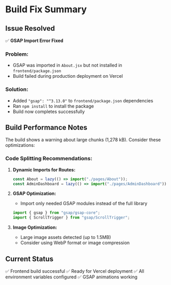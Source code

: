 # Build Fix Summary

## Issue Resolved

✅ **GSAP Import Error Fixed**

### Problem:

- GSAP was imported in `About.jsx` but not installed in `frontend/package.json`
- Build failed during production deployment on Vercel

### Solution:

- Added `"gsap": "^3.13.0"` to `frontend/package.json` dependencies
- Ran `npm install` to install the package
- Build now completes successfully

## Build Performance Notes

The build shows a warning about large chunks (1,278 kB). Consider these optimizations:

### Code Splitting Recommendations:

1. **Dynamic Imports for Routes:**

   ```jsx
   const About = lazy(() => import("./pages/About"));
   const AdminDashboard = lazy(() => import("./pages/AdminDashboard"));
   ```

2. **GSAP Optimization:**

   - Import only needed GSAP modules instead of the full library

   ```jsx
   import { gsap } from "gsap/gsap-core";
   import { ScrollTrigger } from "gsap/ScrollTrigger";
   ```

3. **Image Optimization:**
   - Large image assets detected (up to 1.5MB)
   - Consider using WebP format or image compression

## Current Status

✅ Frontend build successful
✅ Ready for Vercel deployment
✅ All environment variables configured
✅ GSAP animations working
